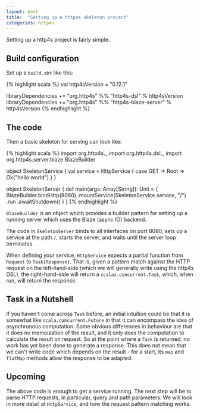 ```yaml
---
layout: post
title:  "Setting up a http4s skeleton project"
categories: http4s
---
```

Setting up a http4s project is fairly simple.

Build configuration
-------------------

Set up a `build.sbt` like this:

{% highlight scala %}
val http4sVersion = "0.12.1"

libraryDependencies += "org.http4s" %% "http4s-dsl"          % http4sVersion
libraryDependencies += "org.http4s" %% "http4s-blaze-server" % http4sVersion
{% endhighlight %}

The code
--------

Then a basic skeleton for serving can look like:

{% highlight scala %}
import org.http4s._
import org.http4s.dsl._
import org.http4s.server.blaze.BlazeBuilder

object SkeletonService {
  val service = HttpService {
    case GET -> Root =>
      Ok("hello world")
  }
}

object SkeletonServer {
  def main(args: Array[String]): Unit = {
    BlazeBuilder.bindHttp(8080)
      .mountService(SkeletonService.service, "/")
      .run
      .awaitShutdown()
  }
}
{% endhighlight %}

`BlazeBuilder` is an object which provides a builder pattern for setting up a running
server which uses the Blaze (async IO) backend.

The code in `SkeletonServer` binds to all interfaces on port 8080, sets up a service at the
path `/`, starts the server, and waits until the server loop terminates.

When defining your service, `HttpService` expects a partial function from `Request` to
`Task[Response]`. That is, given a pattern match against the HTTP request on
the left-hand-side (which we will generally write using the http4s DSL), the
right-hand-side will return a `scalaz.concurrent.Task`, which, when run, will
return the response.

Task in a Nutshell
------------------

If you haven't come across `Task` before, an initial intuition could be that it is
somewhat like `scala.concurrent.Future` in that it can encompass the idea of
asynchronous computation. Some obvious differences in behaviour are that it does
no memoization of the result, and it only does the computation to calculate the
result on request. So at the point where a `Task` is returned, no work has yet
been done to generate a response. This does not mean that we can't write code which
depends on the result - for a start, its `map` and `flatMap` methods allow the
response to be adapted.

Upcoming
--------

The above code is enough to get a service running. The next step will be to
parse HTTP requests, in particular, query and path parameters. We will look in
more detail at `HttpService`, and how the request pattern matching works.
